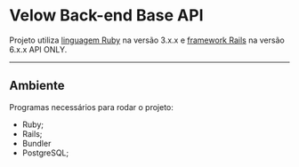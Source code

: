 # Velow Back-end Base API
Projeto utiliza [linguagem Ruby](https://www.ruby-lang.org/en/) na versão 3.x.x e 
[framework Rails](https://rubyonrails.org/) na versão 6.x.x API ONLY.

***

## Ambiente
Programas necessários para rodar o projeto:
* Ruby;
* Rails;
* Bundler
* PostgreSQL;